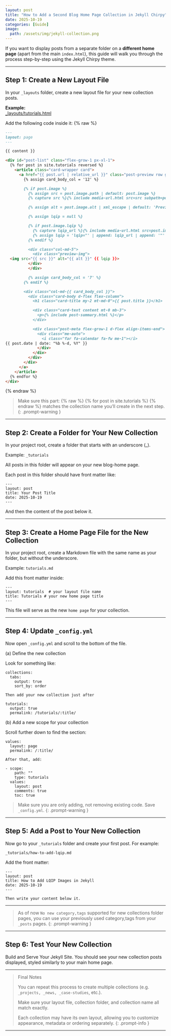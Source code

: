 ```yaml
---
layout: post
title: "How to Add a Second Blog Home Page Collection in Jekyll Chirpy"
date: 2025-10-19
categories: [Guide]
image:
  path: /assets/img/jekyll-collection.png
---
```


If you want to display posts from a separate folder on a **different home page** (apart from the main `index.html`), this guide will walk you through the process step-by-step using the Jekyll Chirpy theme.

---

## Step 1: Create a New Layout File

In your `_layouts` folder, create a new layout file for your new collection posts.

**Example:**  
[_layouts/tutorials.html](https://github.com/ohmlaws/ohmlaws.github.io/blob/main/_layouts/tutorials.html)

Add the following code inside it:
{% raw %}
```Markdown
---
layout: page
---

{{ content }}

<div id="post-list" class="flex-grow-1 px-xl-1">
  {% for post in site.tutorials reversed %}  
    <article class="card-wrapper card">
      <a href="{{ post.url | relative_url }}" class="post-preview row g-0 flex-md-row-reverse">
        {% assign card_body_col = '12' %}

        {% if post.image %}
          {% assign src = post.image.path | default: post.image %}
          {% capture src %}{% include media-url.html src=src subpath=post.media_subpath %}{% endcapture %}

          {% assign alt = post.image.alt | xml_escape | default: 'Preview Image' %}

          {% assign lqip = null %}

          {% if post.image.lqip %}
            {% capture lqip_url %}{% include media-url.html src=post.image.lqip subpath=post.media_subpath %}{% endcapture %}
            {% assign lqip = 'lqip="' | append: lqip_url | append: '"' %}
          {% endif %}

          <div class="col-md-5">
            <div class="preview-img">
  <img src="{{ src }}" alt="{{ alt }}" {{ lqip }}>
          </div>
          </div>

          {% assign card_body_col = '7' %}
        {% endif %}

        <div class="col-md-{{ card_body_col }}">
          <div class="card-body d-flex flex-column">
            <h1 class="card-title my-2 mt-md-0">{{ post.title }}</h1>

            <div class="card-text content mt-0 mb-3">
              <p>{% include post-summary.html %}</p>
            </div>

            <div class="post-meta flex-grow-1 d-flex align-items-end">
              <div class="me-auto">
                <i class="far fa-calendar fa-fw me-1"></i>
{{ post.date | date: "%b %-d, %Y" }}
              </div>
            </div>
          </div>
        </div>
      </a>
    </article>
  {% endfor %}
</div>
```
{% endraw %}
> Make sure this part:
{% raw %} {% for post in site.tutorials %} {% endraw %}
matches the collection name you’ll create in the next step.
{: .prompt-warning }

---

## Step 2: Create a Folder for Your New Collection

In your project root, create a folder that starts with an underscore (_).

Example:
`_tutorials`

All posts in this folder will appear on your new blog-home page.

Each post in this folder should have front matter like:
```
---
layout: post
title: Your Post Title
date: 2025-10-19
---
```
And then the content of the post below it.


---

## Step 3: Create a Home Page File for the New Collection

In your project root, create a Markdown file with the same name as your folder, but without the underscore.

Example:
`tutorials.md`

Add this front matter inside:
```
---
layout: tutorials  # your layout file name
title: Tutorials # your new home page title 
---
```

This file will serve as the new `home page` for your collection.


---

## Step 4: Update `_config.yml`

Now open `_config.yml` and scroll to the bottom of the file.

(a) Define the new collection

Look for something like:
```
collections:
  tabs:
    output: true
    sort_by: order 
  ```

`Then add your new collection just after`

```
tutorials:
  output: true
  permalink: /tutorials/:title/
```

(b) Add a new scope for your collection

Scroll further down to find the section:
```
values:
  layout: page
  permalink: /:title/ 
```

`After that, add:`

```
- scope:
    path: ""
    type: tutorials
  values:
    layout: post
    comments: true
    toc: true
```

> Make sure you are only adding, not removing existing code. Save `_config.yml`.
{: .prompt-warning }

---

## Step 5: Add a Post to Your New Collection

Now go to your `_tutorials` folder and create your first post. For example:

`_tutorials/how-to-add-lqip.md`

Add the front matter:

```
---
layout: post
title: How to Add LQIP Images in Jekyll
date: 2025-10-19
---

Then write your content below it.

```
---

> As of now `No new category,tags` supported for new collections folder pages, you can use your previously used category,tags from your `_posts` pages.
{: .prompt-warning }

---

## Step 6: Test Your New Collection

Build and Serve Your Jekyll Site.
You should see your new collection posts displayed, styled similarly to your main home page.


---

> Final Notes
> 
> You can repeat this process to create multiple collections (e.g.` _projects, _news, _case-studies`, etc.).
> 
> Make sure your layout file, collection folder, and collection name all match exactly.
> 
> Each collection may have its own layout, allowing you to customize appearance, metadata or ordering separately.
{: .prompt-info }


---
